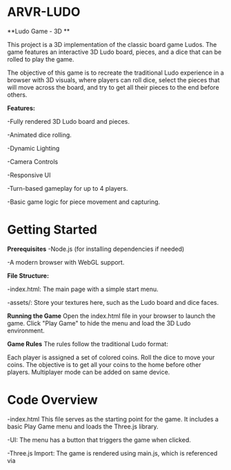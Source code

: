 # ARVR-LUDO
**Ludo Game - 3D **

This project is a 3D implementation of the classic board game Ludos. The game features an interactive 3D Ludo board, pieces, and a dice that can be rolled to play the game.

The objective of this game is to recreate the traditional Ludo experience in a browser with 3D visuals, where players can roll dice, select the pieces that will move across the board, and try to get all their pieces to the end before others.

**Features:**

-Fully rendered 3D Ludo board and pieces.

-Animated dice rolling.

-Dynamic Lighting

-Camera Controls

-Responsive UI

-Turn-based gameplay for up to 4 players.

-Basic game logic for piece movement and capturing.

# Getting Started
**Prerequisites**
-Node.js (for installing dependencies if needed)

-A modern browser with WebGL support.

**File Structure:**

-index.html: The main page with a simple start menu.

-assets/: Store your textures here, such as the Ludo board and dice faces.

**Running the Game**
Open the index.html file in your browser to launch the game.
Click "Play Game" to hide the menu and load the 3D Ludo environment.

**Game Rules**
The rules follow the traditional Ludo format:

Each player is assigned a set of colored coins.
Roll the dice to move your coins.
The objective is to get all your coins to the home before other players.
Multiplayer mode can be added on same device.

# Code Overview

-index.html
This file serves as the starting point for the game. It includes a basic Play Game menu and loads the Three.js library.

-UI: The menu has a button that triggers the game when clicked.

-Three.js Import: The game is rendered using main.js, which is referenced via <script>.
main.js

-Three.js Setup: Creates a 3D scene, adds a Ludo board, player coins, and dice.

-Lighting: Ambient and directional lights create realistic shadow effects. The directional light moves based on the mouse position.

-Pawns: Player coins are positioned in a 4x4 grid, color-coded for each player.

-Dice: Textured dice with animated rotation for a dynamic feel.

-Controls: OrbitControls allow users to rotate the board, offering a 3D perspective.

**Future Enhancements**

-Game Logic: Implementing complete Ludo game rules.

-Improved UI: Adding a score tracker and player turn indication.

-Ability to Add bots to play with along with difficulty of bots selection.
